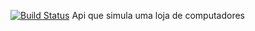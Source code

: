 [![Build Status](https://travis-ci.org/alysonbg/Computer-Store.svg?branch=master)](https://travis-ci.org/alysonbg/Computer-Store)
Api que simula uma loja de computadores